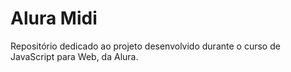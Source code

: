 <h1> Alura Midi </h1>

Repositório dedicado ao projeto desenvolvido durante o curso de JavaScript para Web, da Alura.

